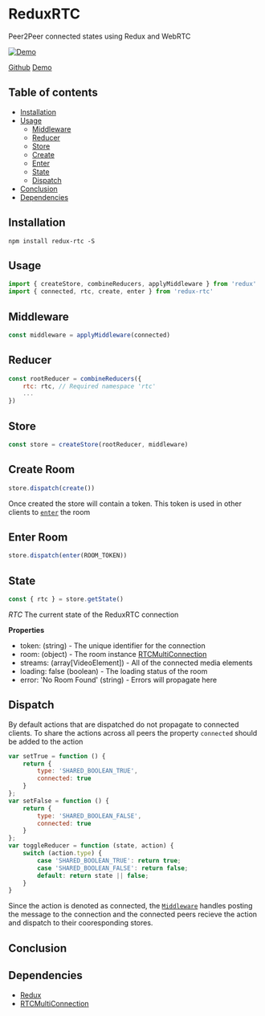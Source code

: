 # ReduxRTC

Peer2Peer connected states using Redux and WebRTC

[![Demo](https://rphansen91.github.io/redux-rtc/dist/redux-rtc.gif)](https://rphansen91.github.io/redux-rtc/)

[Github](https://github.com/rphansen91/redux-rtc)
[Demo](https://rphansen91.github.io/redux-rtc/)

## Table of contents

  * [Installation](#installation)
  * [Usage](#usage)
    * [Middleware](#middleware)
    * [Reducer](#reducer)
    * [Store](#store)
    * [Create](#create-room)
    * [Enter](#enter-room)
    * [State](#state)
    * [Dispatch](#dispatch)
  * [Conclusion](#conclusion)
  * [Dependencies](#dependencies)

## Installation

`npm install redux-rtc -S`

## Usage

```js
import { createStore, combineReducers, applyMiddleware } from 'redux'
import { connected, rtc, create, enter } from 'redux-rtc'
```

## Middleware

```js
const middleware = applyMiddleware(connected)
```

## Reducer

```js
const rootReducer = combineReducers({
    rtc: rtc, // Required namespace 'rtc'
    ...
})
```

## Store

```js
const store = createStore(rootReducer, middleware)
```

## Create Room

```js
store.dispatch(create())
```

Once created the store will contain a token. This token is used in other clients to [`enter`](#enter-room) the room

## Enter Room

```js
store.dispatch(enter(ROOM_TOKEN))
```

## State

```js
const { rtc } = store.getState()
```

*RTC*
The current state of the ReduxRTC connection

**Properties**

- token: (string) - The unique identifier for the connection
- room: (object) - The room instance [RTCMultiConnection](http://www.rtcmulticonnection.org/docs/)
- streams: (array[VideoElement]) - All of the connected media elements
- loading: false (boolean) - The loading status of the room
- error: 'No Room Found' (string) - Errors will propagate here

## Dispatch

By default actions that are dispatched do not propagate to connected clients. To share the actions across all peers the property `connected` should be added to the action

```js
var setTrue = function () {
    return { 
        type: 'SHARED_BOOLEAN_TRUE',
        connected: true
    }
};
var setFalse = function () {
    return { 
        type: 'SHARED_BOOLEAN_FALSE',
        connected: true
    }
};
var toggleReducer = function (state, action) {
    switch (action.type) {
        case 'SHARED_BOOLEAN_TRUE': return true;
        case 'SHARED_BOOLEAN_FALSE': return false;
        default: return state || false;
    }
}
```

Since the action is denoted as connected, the [`Middleware`](#middleware) handles posting the message to the connection and the connected peers recieve the action and dispatch to their cooresponding stores.

## Conclusion

## Dependencies

- [Redux](http://redux.js.org/)
- [RTCMultiConnection](https://github.com/muaz-khan/RTCMultiConnection)